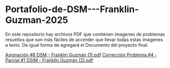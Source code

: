 # Portafolio-de-DSM---Franklin-Guzman-2025
En este repositorio hay archivos PDF que contienen imagenes de problemas resueltos que son más fáciles de accerder que llevar todas estas imagenes a texto.
De igual forma de agregará el Documento del proyecto final.

[Asignación #8 DSM - Franklin Guzmán  (1).pdf](https://github.com/user-attachments/files/21541245/Asignacion.8.DSM.-.Franklin.Guzman.1.pdf)
[Corrección Problema #4 - Parcial #1 DSIM - Franklin Guzmán  (2).pdf](https://github.com/user-attachments/files/21541655/Correccion.Problema.4.-.Parcial.1.DSIM.-.Franklin.Guzman.2.pdf)
